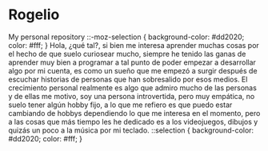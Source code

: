 # Rogelio
My personal repository
::-moz-selection {
  background-color: #dd2020;
	color: #fff;
}
Hola, ¿qué tal?, si bien me interesa aprender muchas cosas por el hecho de que suelo curiosear mucho, siempre he tenido las ganas de aprender muy bien a programar a tal punto de poder empezar a desarrollar algo por mi cuenta, es como un sueño que me empezó a surgir después de escuchar historias de personas que han sobresalido por esos medios. El crecimiento personal realmente es algo que admiro mucho de las personas y de ellas me motivo, soy una persona introvertida, pero muy empática, no suelo tener algún hobby fijo, a lo que me refiero es que puedo estar cambiando de hobbys dependiendo lo que me interesa en el momento, pero a las cosas que más tiempo les he dedicado es a los videojuegos, dibujos y quizás un poco a la música por mi teclado.
::selection {
	background-color: #dd2020;
	color: #fff;
}
